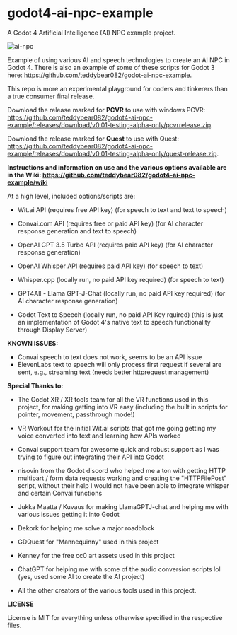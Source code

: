 # godot4-ai-npc-example
 A Godot 4 Artificial Intelligence (AI) NPC example project.

![ai-npc](https://user-images.githubusercontent.com/87204721/236790720-ab62b7d0-b542-49dd-8ec9-a294a72afe3e.gif)

Example of using various AI and speech technologies to create an AI NPC in Godot 4.  There is also an example of some of these scripts for Godot 3 here: https://github.com/teddybear082/godot-ai-npc-example. 

This repo is more an experimental playground for coders and tinkerers than a true consumer final release.

Download the release marked for **PCVR** to use with windows PCVR: https://github.com/teddybear082/godot4-ai-npc-example/releases/download/v0.01-testing-alpha-only/pcvrrelease.zip.

Download the release marked for **Quest** to use with Quest: https://github.com/teddybear082/godot4-ai-npc-example/releases/download/v0.01-testing-alpha-only/quest-release.zip.  

**Instructions and information on use and the various options available are in the Wiki: https://github.com/teddybear082/godot4-ai-npc-example/wiki**

At a high level, included options/scripts are:

* Wit.ai API (requires free API key) (for speech to text and text to speech)

* Convai.com API (requires free or paid API key) (for AI character response generation and text to speech)

* OpenAI GPT 3.5 Turbo API (requires paid API key) (for AI character response generation)

* OpenAI Whisper API (requires paid API key) (for speech to text)

* Whisper.cpp (locally run, no paid API key required) (for speech to text)

* GPT4All - Llama GPT-J-Chat (locally run, no paid API key required) (for AI character response generation)

* Godot Text to Speech (locally run, no paid API Key rquired) (this is just an implementation of Godot 4's native text to speech functionality through Display Server)

**KNOWN ISSUES:**

* Convai speech to text does not work, seems to be an API issue
* ElevenLabs text to speech will only process first request if several are sent, e.g., streaming text (needs better httprequest management)

**Special Thanks to:**

* The Godot XR / XR tools team for all the VR functions used in this project, for making getting into VR easy (including the built in scripts for pointer, movement, passthrough mode!)

* VR Workout for the initial Wit.ai scripts that got me going getting my voice converted into text and learning how APIs worked

* Convai support team for awesome quick and robust support as I was trying to figure out integrating their API into Godot

* nisovin from the Godot discord who helped me a ton with getting HTTP multipart / form data requests working and creating the "HTTPFilePost" script, without their help I would not have been able to integrate whisper and certain Convai functions

* Jukka Maatta / Kuvaus for making LlamaGPTJ-chat and helping me with various issues getting it into Godot

* Dekork for helping me solve a major roadblock

* GDQuest for "Mannequinny" used in this project

* Kenney for the free cc0 art assets used in this project

* ChatGPT for helping me with some of the audio conversion scripts lol (yes, used some AI to create the AI project)

* All the other creators of the various tools used in this project.

**LICENSE**

License is MIT for everything unless otherwise specified in the respective files.
